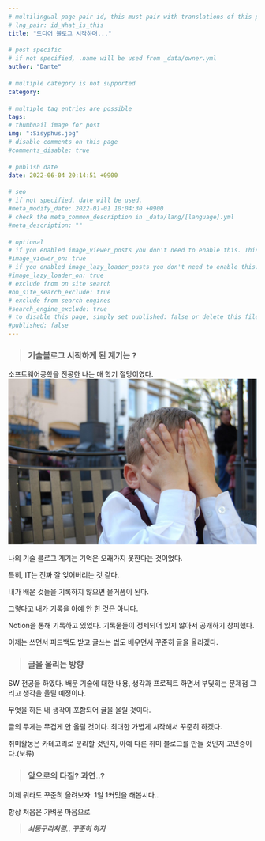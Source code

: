 ```yaml
---
# multilingual page pair id, this must pair with translations of this page. (This name must be unique)
# lng_pair: id_What_is_this
title: "드디어 블로그 시작하며..."

# post specific
# if not specified, .name will be used from _data/owner.yml
author: "Dante"

# multiple category is not supported
category:

# multiple tag entries are possible
tags:
# thumbnail image for post
img: ":Sisyphus.jpg"
# disable comments on this page
#comments_disable: true

# publish date
date: 2022-06-04 20:14:51 +0900

# seo
# if not specified, date will be used.
#meta_modify_date: 2022-01-01 10:04:30 +0900
# check the meta_common_description in _data/lang/[language].yml
#meta_description: ""

# optional
# if you enabled image_viewer_posts you don't need to enable this. This is only if image_viewer_posts = false
#image_viewer_on: true
# if you enabled image_lazy_loader_posts you don't need to enable this. This is only if image_lazy_loader_posts = false
#image_lazy_loader_on: true
# exclude from on site search
#on_site_search_exclude: true
# exclude from search engines
#search_engine_exclude: true
# to disable this page, simply set published: false or delete this file
#published: false
---
```

<!-- outline-start -->

> ### 기술블로그 시작하게 된 계기는 ?

소프트웨어공학을 전공한 나는 매 학기 절망이였다.
![](../assets/img/posts/Embarrassment.jpg)

나의 기술 블로그 계기는 기억은 오래가지 못한다는 것이었다.

특히, IT는 진짜 잘 잊어버리는 것 같다.

내가 배운 것들을 기록하지 않으면 물거품이 된다.

그렇다고 내가 기록을 아예 안 한 것은 아니다.

Notion을 통해 기록하고 있었다. 기록물들이 정제되어 있지 않아서 공개하기 창피했다.

이제는 쓰면서 피드백도 받고 글쓰는 법도 배우면서 꾸준히 글을 올리겠다.


> ### 글을 올리는 방향

SW 전공을 하였다. 배운 기술에 대한 내용, 생각과 프로젝트 하면서 부딪히는 문제점 그리고 생각을 올릴 예정이다.

무엇을 하든 내 생각이 포함되어 글을 올릴 것이다.

글의 무게는 무겁게 안 올릴 것이다. 최대한 가볍게 시작해서 꾸준히 하겠다.

취미활동은 카테고리로 분리할 것인지, 아예 다른 취미 블로그를 만들 것인지 고민중이다.(보류)


> ### 앞으로의 다짐? 과연..?

이제 뭐라도 꾸준히 올려보자. 1일 1커밋을 해봅시다..

항상 처음은 가벼운 마음으로

> **_쇠똥구리처럼.. 꾸준히 하자_**



